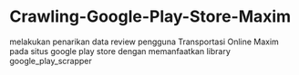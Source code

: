 # Crawling-Google-Play-Store-Maxim
melakukan penarikan data review pengguna Transportasi Online Maxim pada situs google play store dengan memanfaatkan library google_play_scrapper
